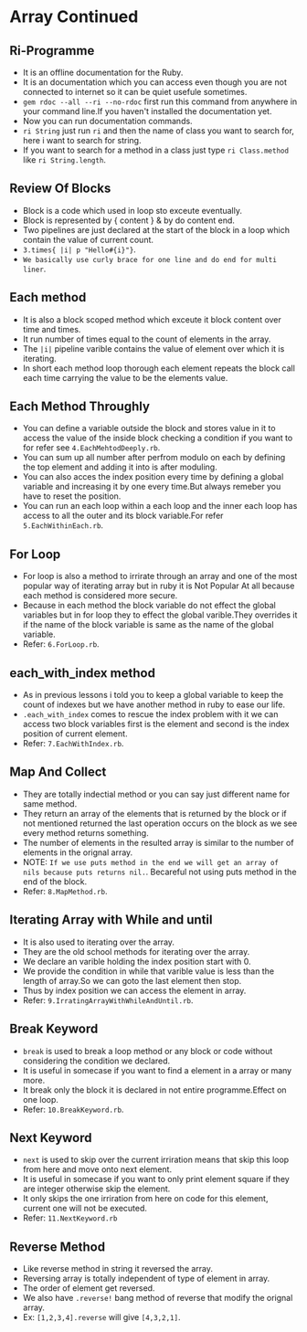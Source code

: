# Array Continued
 ## Ri-Programme
  - It is an offline documentation for the Ruby.
  - It is an documentation which you can access even though you are not connected to internet so it can be quiet usefule sometimes.
  - `gem rdoc --all --ri --no-rdoc` first run this command from anywhere in your command line.If you haven't installed the documentation yet.
  - Now you can run documentation commands.
  - `ri String` just run `ri` and then the name of class you want to search for, here i want to search for string.
  - If you want to search for a method in a class just type `ri Class.method` like `ri String.length`.

 ## Review Of Blocks
  - Block is a code which used in loop sto exceute eventually.
  - Block is represented by { content } & by do content end.
  - Two pipelines are just declared at the start of the block in a loop which contain the value of current count.
  - `3.times{ |i| p "Hello#{i}"}`.
  - `We basically use curly brace for one line and do end for multi liner`.

 ## Each method
  - It is also a block scoped method which exceute it block content over time and times.
  - It run number of times equal to the count of elements in the array.
  - The `|i|` pipeline varible contains the value of element over which it is iterating.
  - In short each method loop thorough each element repeats the block call each time carrying the value to be the elements value.

 ## Each Method Throughly
  - You can define a variable outside the block and stores value in it to access the value of the inside block checking a condition if you want to for refer see `4.EachMehtodDeeply.rb`.
  - You can sum up all number after perfrom modulo on each by defining the top element and adding it into is after moduling.
  - You can also acces the index position every time by defining a global variable and increasing it by one every time.But always remeber you have to reset the position.
  - You can run an each loop within a each loop and the inner each loop has access to all the outer and its block variable.For refer `5.EachWithinEach.rb`.

 ## For Loop
  - For loop is also a method to irrirate through an array and one of the most popular way of iterating array but in ruby it is Not Popular At all because each method is considered more secure.
  - Because in each method the block variable do not effect the global variables but in for loop they to effect the global varible.They overrides it if the name of the block variable is same as the name of the global variable.
  - Refer: `6.ForLoop.rb`.

 ## each_with_index method
  - As in previous lessons i told you to keep a global variable to keep the count of indexes but we have another method in ruby to ease our life.
  - `.each_with_index` comes to rescue the index problem with it we can access two block variables first is the element and second is the index position of current element.
  - Refer: `7.EachWithIndex.rb`.

 ## Map And Collect
  - They are totally indectial method or you can say just different name for same method.
  - They return an array of the elements that is returned by the block or if not mentioned returned the last operation occurs on the block as we see every method returns something.
  - The number of elements in the resulted array is similar to the number of elements in the orignal array.
  - NOTE: `If we use puts method in the end we will get an array of nils because puts returns nil.`. Becareful not using puts method in the end of the block.
  - Refer: `8.MapMethod.rb`.

 ## Iterating Array with While and until
  - It is also used to iterating over the array.
  - They are the old school methods for iterating over the array.
  - We declare an varible holding the index position start with 0.
  - We provide the condition in while that varible value is less than the length of array.So we can goto the last element then stop.
  - Thus by index position we can access the element in array.
  - Refer: `9.IrratingArrayWithWhileAndUntil.rb`.

 ## Break Keyword
  - `break` is used to break a loop method or any block or code without considering the condition we declared.
  - It is useful in somecase if you want to find a element in a array or many more.
  - It break only the block it is declared in not entire programme.Effect on one loop.
  - Refer: `10.BreakKeyword.rb`.

 ## Next Keyword
  - `next` is used to skip over the current irriration means that skip this loop from here and move onto next element.
  - It is useful in somecase if you want to only print element square if they are integer otherwise skip the element.
  - It only skips the one irriration from here on code for this element, current one will not be executed.
  - Refer: `11.NextKeyword.rb`

 ## Reverse Method
  - Like reverse method in string it reversed the array.
  - Reversing array is totally independent of type of element in array.
  - The order of element get reversed.
  - We also have `.reverse!` bang method of reverse that modify the orignal array.
  - Ex: `[1,2,3,4].reverse` will give `[4,3,2,1]`.